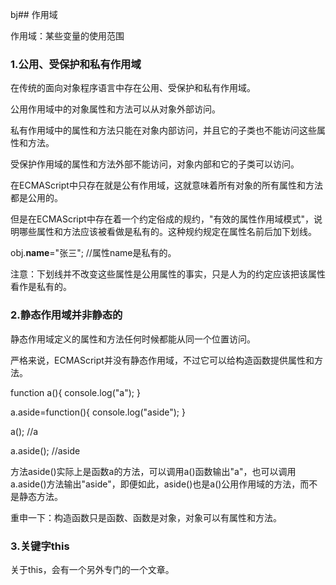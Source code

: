 bj## 作用域

作用域：某些变量的使用范围

### 1.公用、受保护和私有作用域

在传统的面向对象程序语言中存在公用、受保护和私有作用域。

公用作用域中的对象属性和方法可以从对象外部访问。

私有作用域中的属性和方法只能在对象内部访问，并且它的子类也不能访问这些属性和方法。

受保护作用域的属性和方法外部不能访问，对象内部和它的子类可以访问。

在ECMAScript中只存在就是公有作用域，这就意味着所有对象的所有属性和方法都是公用的。

但是在ECMAScript中存在着一个约定俗成的规约，"有效的属性作用域模式"，说明哪些属性和方法应该被看做是私有的。这种规约规定在属性名前后加下划线。

obj.__name__="张三";   //属性name是私有的。

注意：下划线并不改变这些属性是公用属性的事实，只是人为的约定应该把该属性看作是私有的。

### 2.静态作用域并非静态的

静态作用域定义的属性和方法任何时候都能从同一个位置访问。

严格来说，ECMAScript并没有静态作用域，不过它可以给构造函数提供属性和方法。

function a(){
	console.log("a");
}

a.aside=function(){
	console.log("aside");
}

a();    //a

a.aside();    //aside

方法aside()实际上是函数a的方法，可以调用a()函数输出"a"，也可以调用a.aside()方法输出"aside"，即便如此，aside()也是a()公用作用域的方法，而不是静态方法。

重申一下：构造函数只是函数、函数是对象，对象可以有属性和方法。

### 3.关键字this

关于this，会有一个另外专门的一个文章。